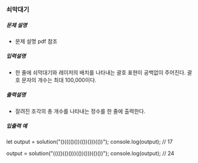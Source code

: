 ### 쇠막대기

##### 문제 설명

- 문제 설명 pdf 참조

##### 입력설명

- 한 줄에 쇠막대기와 레이저의 배치를 나타내는 괄호 표현이 공백없이 주어진다. 괄호 문자의 개수는 최대 100,000이다.

##### 출력설명

- 잘려진 조각의 총 개수를 나타내는 정수를 한 줄에 출력한다.

##### 입출력 예

let output = solution("()(((()())(())()))(())");
console.log(output); // 17

output = solution("(((()(()()))(())()))(()())");
console.log(output); // 24
